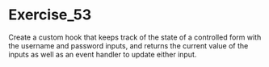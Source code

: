 # Exercise_53

Create a custom hook that keeps track of the state of a controlled form with the username and password inputs, and returns the current value of the inputs as well as an event handler to update either input.
